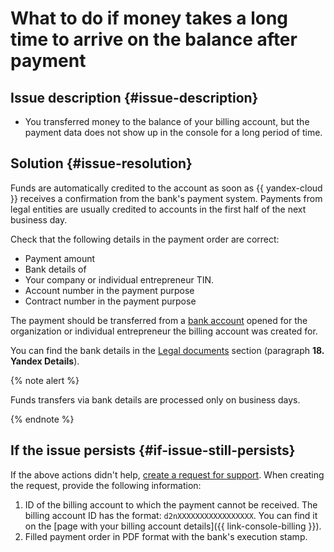 # What to do if money takes a long time to arrive on the balance after payment



## Issue description {#issue-description}

* You transferred money to the balance of your billing account, but the payment data does not show up in the console for a long period of time.

## Solution {#issue-resolution}

Funds are automatically credited to the account as soon as {{ yandex-cloud }} receives a confirmation from the bank's payment system.
Payments from legal entities are usually credited to accounts in the first half of the next business day.



Check that the following details in the payment order are correct:

* Payment amount
* Bank details of 
* Your company or individual entrepreneur TIN.
* Account number in the payment purpose
* Contract number in the payment purpose

The payment should be transferred from a [bank account](../../../billing/operations/pay-the-bill.md#organizaciyam-i-ip) opened for the organization or individual entrepreneur the billing account was created for.

You can find the bank details in the [Legal documents](https://yandex.ru/legal/cloud_oferta/?lang=en) section (paragraph **18. Yandex Details**).

{% note alert %}

Funds transfers via bank details are processed only on business days.

{% endnote %}

## If the issue persists {#if-issue-still-persists}

If the above actions didn't help, [create a request for support](https://console.cloud.yandex.ru/support?section=contact).
When creating the request, provide the following information:

1. ID of the billing account to which the payment cannot be received.
   The billing account ID has the format: `d2nXXXXXXXXXXXXXXXXX`. You can find it on the [page with your billing account details]({{ link-console-billing }}).
2. Filled payment order in PDF format with the bank's execution stamp.
